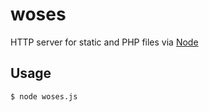woses
=====

HTTP server for static and PHP files via [Node](http://nodejs.org/)

Usage 
-----

`$ node woses.js`

